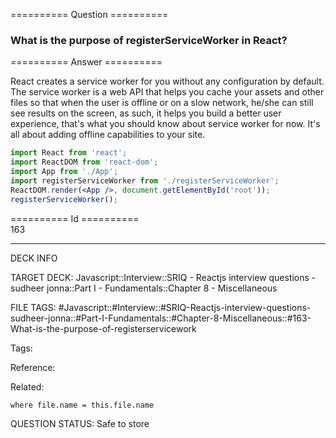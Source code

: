 ========== Question ==========  

### What is the purpose of registerServiceWorker in React?  

========== Answer ==========  

React creates a service worker for you without any configuration by default. The service worker is a web API that helps you cache your assets and other files so that when the user is offline or on a slow network, he/she can still see results on the screen, as such, it helps you build a better user experience, that's what you should know about service worker for now. It's all about adding offline capabilities to your site.

```jsx
import React from 'react';
import ReactDOM from 'react-dom';
import App from './App';
import registerServiceWorker from './registerServiceWorker';
ReactDOM.render(<App />, document.getElementById('root'));
registerServiceWorker();
```

========== Id ==========  
163

---

DECK INFO

TARGET DECK: Javascript::Interview::SRIQ - Reactjs interview questions - sudheer jonna::Part I - Fundamentals::Chapter 8 - Miscellaneous

FILE TAGS: #Javascript::#Interview::#SRIQ-Reactjs-interview-questions-sudheer-jonna::#Part-I-Fundamentals::#Chapter-8-Miscellaneous::#163-What-is-the-purpose-of-registerservicework

Tags:

Reference:

Related:

```dataview
where file.name = this.file.name
```
QUESTION STATUS: Safe to store
